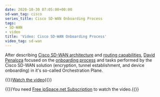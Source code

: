 ```yaml
---
date: 2020-10-30 07:05:00+00:00
sd-wan_tag: cisco
series_title: Cisco SD-WAN Onboarding Process
tags:
- SD-WAN
- video
title: 'Video: Cisco SD-WAN Onboarding Process'
video_tag: sd-wan
---
```

After describing [Cisco SD-WAN architecture](/2020/05/video-cisco-sdwan-architecture/) and [routing capabilities](/2020/09/video-cisco-sdwan-routing-goodness/), [David Penaloza](https://www.ipspace.net/Author:David_Pe%C3%B1aloza_Seijas) focused on the [onboarding process](https://my.ipspace.net/bin/get/CiscoSDWAN/5%20-%20Onboarding%20Process.mp4?doccode=CiscoSDWAN) and tasks performed by the Cisco SD-WAN solution (encryption, tunnel establishment, and device onboarding) in it's so-called Orchestration Plane.

{{<jump>}}[Watch the video](https://my.ipspace.net/bin/get/CiscoSDWAN/5%20-%20Onboarding%20Process.mp4?doccode=CiscoSDWAN){{</jump>}}

{{<note free>}}You need [Free ipSpace.net Subscription](https://www.ipspace.net/Subscription/Free) to watch the video.{{</note>}}
